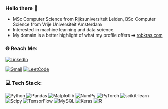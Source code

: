 ### Hello there 👋

- MSc Computer Science from Rijksuniversiteit Leiden, BSc Computer Science from Vrije Universiteit Amsterdam
- Interested in machine learning and data science.
- My domain is a better highlight of what my profile offers ➡ [robkras.com](https://robkras.com)

### 🌐 Reach Me:
[![LinkedIn](https://img.shields.io/badge/LinkedIn-%230077B5.svg?logo=linkedin&logoColor=white)](https://linkedin.com/in/robin-kras-8b4bb31bb)

[![Gmail](https://img.shields.io/badge/Gmail-D14836?style=for-the-badge&logo=gmail&logoColor=white)](mailto:robkraseu@gmail.com)
[![LeetCode](https://img.shields.io/badge/LeetCode-000000?style=for-the-badge&logo=LeetCode&logoColor=#d16c06)](https://leetcode.com/u/youknowyourself/)

### 💻 Tech Stack:
![Python](https://img.shields.io/badge/python-3670A0?style=for-the-badge&logo=python&logoColor=ffdd54) ![Pandas](https://img.shields.io/badge/pandas-%23150458.svg?style=for-the-badge&logo=pandas&logoColor=white) ![Matplotlib](https://img.shields.io/badge/Matplotlib-%23ffffff.svg?style=for-the-badge&logo=Matplotlib&logoColor=black) ![NumPy](https://img.shields.io/badge/numpy-%23013243.svg?style=for-the-badge&logo=numpy&logoColor=white) ![PyTorch](https://img.shields.io/badge/PyTorch-%23EE4C2C.svg?style=for-the-badge&logo=PyTorch&logoColor=white) ![scikit-learn](https://img.shields.io/badge/scikit--learn-%23F7931E.svg?style=for-the-badge&logo=scikit-learn&logoColor=white) ![Scipy](https://img.shields.io/badge/SciPy-%230C55A5.svg?style=for-the-badge&logo=scipy&logoColor=%white) ![TensorFlow](https://img.shields.io/badge/TensorFlow-%23FF6F00.svg?style=for-the-badge&logo=TensorFlow&logoColor=white) ![MySQL](https://img.shields.io/badge/mysql-%2300000f.svg?style=for-the-badge&logo=mysql&logoColor=white) ![Keras](https://img.shields.io/badge/Keras-%23D00000.svg?style=for-the-badge&logo=Keras&logoColor=white) ![R](https://img.shields.io/badge/r-%23276DC3.svg?style=for-the-badge&logo=r&logoColor=white)
